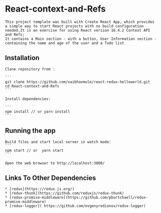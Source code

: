 # React-context-and-Refs
    This project template was built with Create React App, which provides a simple way to start React projects with no build configuration needed.It is an exercise for using React version 16.4.2 Context API and Refs;
    It contains a Main section - with a button, User Information section - containing the name and age of the user and a Todo list

## Installation
    Clone repository from :

    ```
    git clone https://github.com/vaibhavmule/react-redux-helloworld.git
    cd React-context-and-Refs
    ```

    Install dependencies:

    ```
    npm install // or yarn install
    ```
## Running the app
    Build files and start local server in watch mode:
    ```
    npm start // or  yarn start
    ```

    Open the web browser to http://localhost:3000/

## Links To Other Dependencies
    * [redux](https://redux.js.org/)
    * [redux-thunk](https://github.com/reduxjs/redux-thunk)
    * [redux-promise-middleware](https://github.com/pburtchaell/redux-promise-middleware)
    * [redux-logger]( https://github.com/evgenyrodionov/redux-logger)
